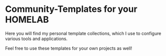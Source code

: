 # Community-Templates for your HOMELAB

Here you will find my personal template collections, which I use to configure various tools and applications. 

Feel free to use these templates for your own projects as well!
